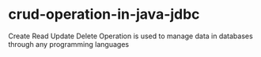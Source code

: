 # crud-operation-in-java-jdbc
Create Read Update Delete Operation  is used to manage data in databases through any programming languages 
